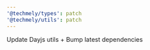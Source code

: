 ```yaml
---
'@techmely/types': patch
'@techmely/utils': patch
---
```


Update Dayjs utils + Bump latest dependencies
